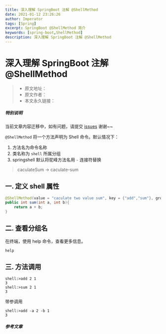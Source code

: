 ```yaml
---
title: 深入理解 SpringBoot 注解 @ShellMethod 
date: 2021-01-12 23:26:26
author: Imperator
tags: [Spring]
excerpt: SpringBoot @ShellMethod 简介
keywords: [spring-boot,ShellMethod]
description: 深入理解 SpringBoot 注解 @ShellMethod
---
```


# 深入理解 SpringBoot 注解 @ShellMethod

> * 原文地址：[]()
> * 原文作者：[]()
> * 本文永久链接：[]()

##### **特别说明**

当前文章内容迁移中，如有问题，请提交 [issues](https://github.com/Starrier/starrier.github.io/issues) 谢谢~~

`@ShellMethod` 将一个方法声明为 Shell 命令。默认情况下：

1. 方法名为命令名称
2. 类名称为 `shell` 所属分组
3. springshell 默认将驼峰方法名用 `-` 连接符替换
> caculateSum -> caculate-sum



## 一. 定义 shell 属性

```java
@ShellMethod(value = "caculate two value sum", key = {"add","sum"}, group = "group1", prefix = "-")
public int sum(int a, int b){
    return a + b;
}
```

## 二. 查看分组名

在终端，使用  help 命令，查看更多信息。

```shell
help
```

## 三. 方法调用


```shell
shell:>add 2 1
3
shell:>sum 2 1
3
```

带参调用

```shell
shell:>add -a 2 -b 1
3
```

##### 参考文章

